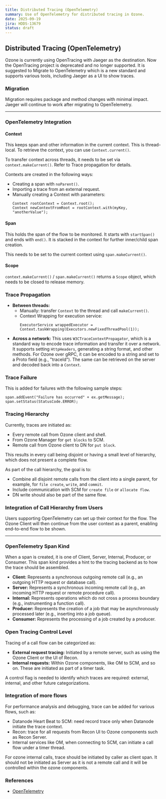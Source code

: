 ```yaml
---
title: Distributed Tracing (OpenTelemetry)
summary: Use of OpenTelemetry for distributed tracing in Ozone.
date: 2025-09-19
jira: HDDS-13679
status: draft
---
```

<!--
  Licensed under the Apache License, Version 2.0 (the "License");
  you may not use this file except in compliance with the License.
  You may obtain a copy of the License at

   http://www.apache.org/licenses/LICENSE-2.0

  Unless required by applicable law or agreed to in writing, software
  distributed under the License is distributed on an "AS IS" BASIS,
  WITHOUT WARRANTIES OR CONDITIONS OF ANY KIND, either express or implied.
  See the License for the specific language governing permissions and
  limitations under the License. See accompanying LICENSE file.
-->

## Distributed Tracing (OpenTelemetry)

Ozone is currently using OpenTracing with Jaeger as the destination. Now the OpenTracing project is deprecated and no longer supported. It is suggested to Migrate to OpenTelemetry which is a new standard and supports various tools, including Jaeger as a UI to show traces.

### Migration

Migration requires package and method changes with minimal impact. Jaeger will continue to work after migrating to OpenTelemetry.

-----

### OpenTelemetry Integration

#### Context

This keeps span and other information in the current context. This is thread-local. To retrieve the context, you can use `Context.current()`.

To transfer context across threads, it needs to be set via `context.makeCurrent()`. Refer to Trace propagation for details.

Contexts are created in the following ways:

* Creating a span with `noParent()`.
* Importing a trace from an external request.
* Manually creating a Context with parameters:
  ```
  Context rootContext = Context.root();
  Context newContextFromRoot = rootContext.with(myKey, "anotherValue");
  ```

#### Span

This holds the span of the flow to be monitored. It starts with `startSpan()` and ends with `end()`. It is stacked in the context for further inner/child span creation.

This needs to be set to the current context using `span.makeCurrent()`.

#### Scope

`context.makeCurrent()` / `span.makeCurrent()` returns a `Scope` object, which needs to be closed to release memory.

### Trace Propagation

* **Between threads:**
  * Manually: transfer `Context` to the thread and call `makeCurrent()`.
  * Context Wrapping for execution service:
    ```
    ExecutorService wrappedExecutor = Context.taskWrapping(Executors.newFixedThreadPool(1));
    ```
* **Across a network:**
  This uses `W3CTraceContextPropagator`, which is a standard way to encode trace information and transfer it over a network. It supports setting `HttpHeaders`, generating a string format, and other methods.
  For Ozone over gRPC, it can be encoded to a string and set to a Proto field (e.g., "traceId"). The same can be retrieved on the server and decoded back into a `Context`.

### Trace Failure

This is added for failures with the following sample steps:

```
span.addEvent("Failure has occurred" + ex.getMessage);
span.setStatus(StatusCode.ERROR);
```

### Tracing Hierarchy

Currently, traces are initiated as:

* Every remote call from Ozone client and shell.
* From Ozone Manager for `get blocks` to SCM.
* Remote call from Ozone client to DN for `put block`.

This results in every call being disjoint or having a small level of hierarchy, which does not present a complete flow.

As part of the call hierarchy, the goal is to:

* Combine all disjoint remote calls from the client into a single parent, for example, for `file create`, `write`, and `commit`.
* Include communication with SCM for `create file` or `allocate flow`.
* DN write should also be part of the same flow.

### Integration of Call Hierarchy from Users

Users supporting OpenTelemetry can set up their context for the flow. The Ozone Client will then continue from the user context as a parent, enabling end-to-end flow to be shown.

-----

### OpenTelemetry Span Kind

When a span is created, it is one of Client, Server, Internal, Producer, or Consumer. This span kind provides a hint to the tracing backend as to how the trace should be assembled.

* **Client:** Represents a synchronous outgoing remote call (e.g., an outgoing HTTP request or database call).
* **Server:** Represents a synchronous incoming remote call (e.g., an incoming HTTP request or remote procedure call).
* **Internal:** Represents operations which do not cross a process boundary (e.g., instrumenting a function call).
* **Producer:** Represents the creation of a job that may be asynchronously processed later (e.g., inserting into a job queue).
* **Consumer:** Represents the processing of a job created by a producer.

### Open Tracing Control Level

Tracing of a call flow can be categorized as:

* **External request tracing:** Initiated by a remote server, such as using the Ozone Client or the UI of Recon.
* **Internal requests:** Within Ozone components, like OM to SCM, and so on. These are initiated as part of a timer task.

A control flag is needed to identify which traces are required: external, internal, and other future categorizations.

### Integration of more flows
For performance analysis and debugging, trace can be added for various flows, such as:

- Datanode Heart Beat to SCM: need record trace only when Datanode initiate the trace context.
- Recon: trace for all requests from Recon UI to Ozone components such as Recon Server.
- Internal services like OM, when connecting to SCM, can initiate a call flow under a timer thread.

For ozone internal calls, trace should be initiated by caller as client span.
It should not be initiated as Server as it is not a remote call and it will be controlled within the ozone components.


### References
- [OpenTelemetry](https://opentelemetry.io/)

